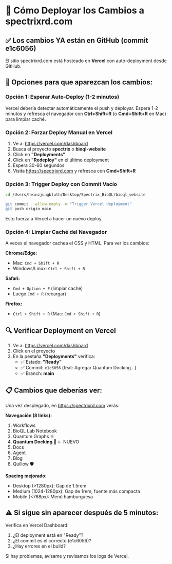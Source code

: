 # 🚀 Cómo Deployar los Cambios a spectrixrd.com

## ✅ Los cambios YA están en GitHub (commit e1c6056)

El sitio spectrixrd.com está hosteado en **Vercel** con auto-deployment desde GitHub.

## 🔄 Opciones para que aparezcan los cambios:

### Opción 1: Esperar Auto-Deploy (1-2 minutos)
Vercel debería detectar automáticamente el push y deployar. Espera 1-2 minutos y refresca el navegador con **Ctrl+Shift+R** (o **Cmd+Shift+R** en Mac) para limpiar caché.

### Opción 2: Forzar Deploy Manual en Vercel
1. Ve a: https://vercel.com/dashboard
2. Busca el proyecto **spectrix** o **bioql-website**
3. Click en **"Deployments"**
4. Click en **"Redeploy"** en el último deployment
5. Espera 30-60 segundos
6. Visita https://spectrixrd.com y refresca con **Cmd+Shift+R**

### Opción 3: Trigger Deploy con Commit Vacío
```bash
cd /Users/heinzjungbluth/Desktop/Spectrix_BioQL/bioql_website

git commit --allow-empty -m "Trigger Vercel deployment"
git push origin main
```

Esto fuerza a Vercel a hacer un nuevo deploy.

### Opción 4: Limpiar Caché del Navegador
A veces el navegador cachea el CSS y HTML. Para ver los cambios:

**Chrome/Edge:**
- Mac: `Cmd + Shift + R`
- Windows/Linux: `Ctrl + Shift + R`

**Safari:**
- `Cmd + Option + E` (limpiar caché)
- Luego `Cmd + R` (recargar)

**Firefox:**
- `Ctrl + Shift + R` (Mac: `Cmd + Shift + R`)

## 🔍 Verificar Deployment en Vercel

1. Ve a: https://vercel.com/dashboard
2. Click en el proyecto
3. En la pestaña **"Deployments"** verifica:
   - ✅ Estado: **"Ready"**
   - ✅ Commit: `e1c6056` (feat: Agregar Quantum Docking...)
   - ✅ Branch: **main**

## 📋 Cambios que deberías ver:

Una vez desplegado, en https://spectrixrd.com verás:

**Navegación (8 links):**
1. Workflows
2. BioQL Lab Notebook
3. Quantum Graphs ⚛️
4. **Quantum Docking 🧬** ← NUEVO
5. Docs
6. Agent
7. Blog
8. Quillow 🛡️

**Spacing mejorado:**
- Desktop (>1280px): Gap de 1.5rem
- Medium (1024-1280px): Gap de 1rem, fuente más compacta
- Mobile (<768px): Menú hamburguesa

## ⚠️ Si sigue sin aparecer después de 5 minutos:

Verifica en Vercel Dashboard:
1. ¿El deployment está en "Ready"?
2. ¿El commit es el correcto (e1c6056)?
3. ¿Hay errores en el build?

Si hay problemas, avísame y revisamos los logs de Vercel.

